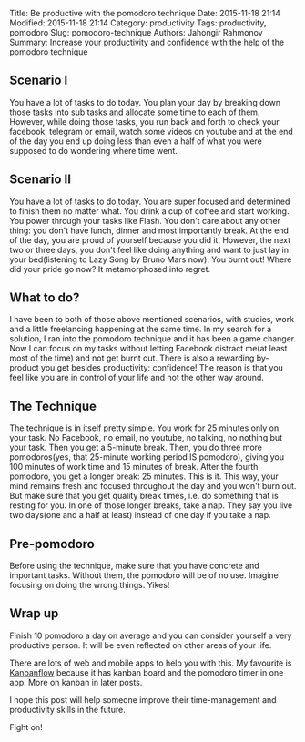 Title: Be productive with the pomodoro technique
Date: 2015-11-18 21:14
Modified: 2015-11-18 21:14
Category: productivity
Tags: productivity, pomodoro
Slug: pomodoro-technique
Authors: Jahongir Rahmonov
Summary: Increase your productivity and confidence with the help of the pomodoro technique

Scenario I
----------

You have a lot of tasks to do today. You plan your day by breaking down those tasks into sub tasks and
allocate some time to each of them. However, while doing those tasks, you run back and forth to check 
your facebook, telegram or email, watch some videos on youtube and at the end of the day you end up 
doing less than even a half of what you were supposed to do wondering where time went.

Scenario II
-----------

You have a lot of tasks to do today. You are super focused and determined to finish them no matter what.
You drink a cup of coffee and start working. You power through your tasks like Flash. You don't care 
about any other thing: you don't have lunch, dinner and most importantly break. At the end of the day,
you are proud of yourself because you did it. However, the next two or three days, you don't feel like
doing anything and want to just lay in your bed(listening to Lazy Song by Bruno Mars now). You burnt out!
Where did your pride go now? It metamorphosed into regret.
 
What to do?
-----------

I have been to both of those above mentioned scenarios, with studies, work and a little freelancing 
happening at the same time. In my search for a solution, I ran into the pomodoro technique and it has
been a game changer. Now I can focus on my tasks without letting Facebook distract me(at least 
most of the time) and not get burnt out. There is also a rewarding by-product you get besides productivity:
confidence! The reason is that you feel like you are in control of your life and not the other way around.

The Technique
-------------

The technique is in itself pretty simple. You work for 25 minutes only on your task. No Facebook, no email,
no youtube, no talking, no nothing but your task. Then you get a 5-minute break. Then, you do three more
pomodoros(yes, that 25-minute working period IS pomodoro), giving you 100 minutes of work time and 15 minutes
of break. After the fourth pomodoro, you get a longer break: 25 minutes. This is it. This way, your mind 
remains fresh and focused throughout the day and you won't burn out. But make sure that you get quality
break times, i.e. do something that is resting for you. In one of those longer breaks, take a nap. They
say you live two days(one and a half at least) instead of one day if you take a nap.

Pre-pomodoro
-------------

Before using the technique, make sure that you have concrete and important tasks. Without them, the pomodoro
will be of no use. Imagine focusing on doing the wrong things. Yikes! 

Wrap up
-------

Finish 10 pomodoro a day on average and you can consider yourself a very productive person. It will be even
reflected on other areas of your life. 

There are lots of web and mobile apps to help you with this. My favourite is [Kanbanflow](kanbanflow.com) because it has kanban 
board and the pomodoro timer in one app. More on kanban in later posts.

I hope this post will help someone improve their time-management and productivity skills in the future.

Fight on!


   
